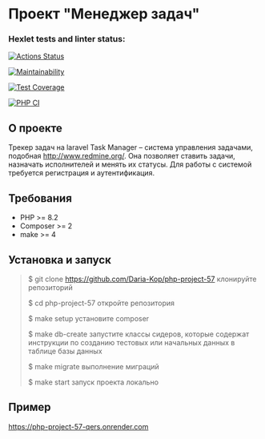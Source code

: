 # Проект "Менеджер задач"

### Hexlet tests and linter status:

[![Actions Status](https://github.com/Daria-Kop/php-project-57/actions/workflows/hexlet-check.yml/badge.svg)](https://github.com/Daria-Kop/php-project-57/actions)

[![Maintainability](https://api.codeclimate.com/v1/badges/c587d7a034a4930267dd/maintainability)](https://codeclimate.com/github/Daria-Kop/php-project-57/maintainability)

[![Test Coverage](https://api.codeclimate.com/v1/badges/c587d7a034a4930267dd/test_coverage)](https://codeclimate.com/github/Daria-Kop/php-project-57/test_coverage)

[![PHP CI](https://github.com/Daria-Kop/php-project-57/actions/workflows/workflow.yml/badge.svg)](https://github.com/Daria-Kop/php-project-57/actions/workflows/workflow.yml)

## О проекте

Трекер задач на laravel
Task Manager – система управления задачами, подобная http://www.redmine.org/. Она позволяет ставить задачи, назначать исполнителей и менять их статусы. Для работы с системой требуется регистрация и аутентификация.

## Требования

* PHP >= 8.2
* Composer >= 2
* make >= 4

## Установка и запуск

> $ git clone https://github.com/Daria-Kop/php-project-57 клонируйте репозиторий
>
>$ cd php-project-57 откройте репозитория
>
>$ make setup установите composer
>
>$ make db-create запустите классы сидеров, которые содержат инструкции по созданию тестовых или начальных данных в таблице базы данных
>
>$ make migrate выполнение миграций
>
>$ make start запуск проекта локально

## Пример

https://php-project-57-qers.onrender.com
